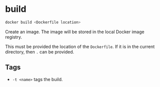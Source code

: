 # build

```bash
docker build <Dockerfile location>
```

Create an image. The image will be stored in the local Docker image registry.

This must be provided the location of the `Dockerfile`. If it is in the current directory, then `.` can be provided.

## Tags

* `-t <name>` tags the build.
